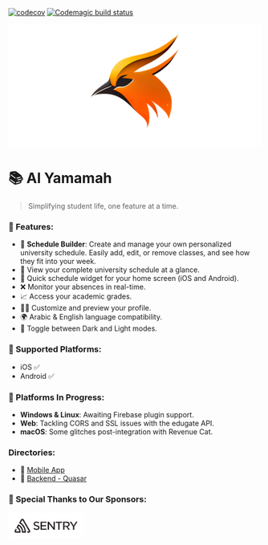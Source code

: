 [![codecov](https://codecov.io/github/YazeedAlKhalaf/alyamamah/branch/main/graph/badge.svg?token=AS27LN330N)](https://codecov.io/github/YazeedAlKhalaf/alyamamah)
[![Codemagic build status](https://api.codemagic.io/apps/64057683f94c592e7c8a026b/64057683f94c592e7c8a026a/status_badge.svg)](https://codemagic.io/apps/64057683f94c592e7c8a026b/64057683f94c592e7c8a026a/latest_build)

![feature-graphic](./readme_images/feature-graphic.png)

# 📚 Al Yamamah

> Simplifying student life, one feature at a time.

### 🌟 Features:

- 📅 **Schedule Builder**: Create and manage your own personalized university schedule. Easily add, edit, or remove classes, and see how they fit into your week.
- 📅 View your complete university schedule at a glance.
- 📲 Quick schedule widget for your home screen (iOS and Android).
- ❌ Monitor your absences in real-time.
- 📈 Access your academic grades.
- 🧑‍🎓 Customize and preview your profile.
- 🌍 Arabic & English language compatibility.
- 🌛 Toggle between Dark and Light modes.

### 📱 Supported Platforms:

- iOS ✅
- Android ✅

### 🚧 Platforms In Progress:

- **Windows & Linux**: Awaiting Firebase plugin support.
- **Web**: Tackling CORS and SSL issues with the edugate API.
- **macOS**: Some glitches post-integration with Revenue Cat.

### Directories:

- 📱 [Mobile App](./mobile/README.md)
- 🌌 [Backend - Quasar](./quasar/README.md)

### 💖 Special Thanks to Our Sponsors:

<a href="https://sentry.io"><img src="https://raw.githubusercontent.com/YazeedAlKhalaf/alyamamah/main/readme_images/sentry-logo.png" width="150px" alt="sentry logo as a sponsor" /></a>
